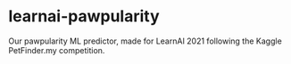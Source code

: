 # learnai-pawpularity
Our pawpularity ML predictor, made for LearnAI 2021 following the Kaggle PetFinder.my competition.
